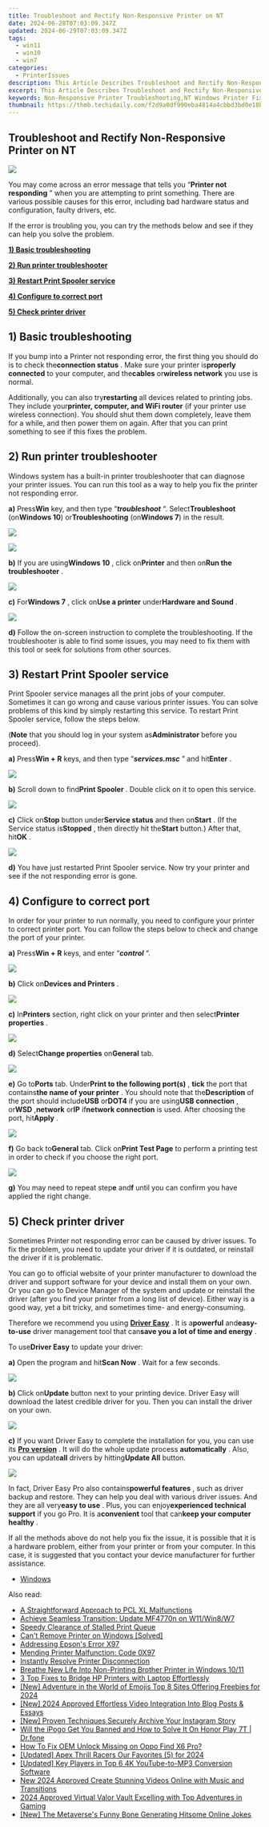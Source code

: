```yaml
---
title: Troubleshoot and Rectify Non-Responsive Printer on NT
date: 2024-06-28T07:03:09.347Z
updated: 2024-06-29T07:03:09.347Z
tags:
  - win11
  - win10
  - win7
categories:
  - PrinterIssues
description: This Article Describes Troubleshoot and Rectify Non-Responsive Printer on NT
excerpt: This Article Describes Troubleshoot and Rectify Non-Responsive Printer on NT
keywords: Non-Responsive Printer Troubleshooting,NT Windows Printer Fix,Printer Connectivity Issues on Windows,Troubleshooting NT Printer Issues,Rectify Non-Responsive NT Printers,Print Server Non-Responsive Fix,NT Troubleshooting Guide
thumbnail: https://thmb.techidaily.com/f2d9a0df990eba4814a4cbbd3bd0e18b69c14ac68946c8a64a7d7c631b9a2a8c.jpg
---
```


## Troubleshoot and Rectify Non-Responsive Printer on NT

![](https://images.drivereasy.com/wp-content/uploads/2017/06/img_59545d4e91254.png)

 You may come across an error message that tells you “**Printer not responding** ” when you are attempting to print something. There are various possible causes for this error, including bad hardware status and configuration, faulty drivers, etc.

 If the error is troubling you, you can try the methods below and see if they can help you solve the problem.

[**1) Basic troubleshooting**](#a)

[**2) Run printer troubleshooter**](#b)

[**3) Restart Print Spooler service**](#c)

[**4) Configure to correct port**](#d)

**[5) Check printer driver](#e)**
  
## 1) Basic troubleshooting

 If you bump into a Printer not responding error, the first thing you should do is to check the**connection status** . Make sure your printer is**properly connected** to your computer, and the**cables** or**wireless network** you use is normal.

 Additionally, you can also try**restarting** all devices related to printing jobs. They include your**printer, computer, and WiFi router** (if your printer use wireless connection). You should shut them down completely, leave them for a while, and then power them on again. After that you can print something to see if this fixes the problem.  
  
## 2) Run printer troubleshooter

 Windows system has a built-in printer troubleshooter that can diagnose your printer issues. You can run this tool as a way to help you fix the printer not responding error.

**a)**  Press**Win** key, and then type “_**troubleshoot**_ “. Select**Troubleshoot** (on**Windows 10**) or**Troubleshooting** (on**Windows 7**) in the result.

![](https://images.drivereasy.com/wp-content/uploads/2017/06/img_595469f21cf8b.png)

![](https://images.drivereasy.com/wp-content/uploads/2017/06/img_595469d0b5f8f.png)

**b)**  If you are using**Windows 10** , click on**Printer** and then on**Run the troubleshooter** .

![](https://images.drivereasy.com/wp-content/uploads/2017/06/img_59546a6bbf65e.png)

**c)**  For**Windows 7** , click on**Use a printer** under**Hardware and Sound** .

![](https://images.drivereasy.com/wp-content/uploads/2017/06/img_59546b2cb2dc0.jpg)

**d)**  Follow the on-screen instruction to complete the troubleshooting. If the troubleshooter is able to find some issues, you may need to fix them with this tool or seek for solutions from other sources.  
  
## 3) Restart Print Spooler service

 Print Spooler service manages all the print jobs of your computer. Sometimes it can go wrong and cause various printer issues. You can solve problems of this kind by simply restarting this service. To restart Print Spooler service, follow the steps below.

 (**Note** that you should log in your system as**Administrator**  before you proceed).

**a)**  Press**Win + R** keys, and then type “_**services.msc**_ ” and hit**Enter** .

![](https://images.drivereasy.com/wp-content/uploads/2017/06/img_5954710e527f5.png)

**b)**  Scroll down to find**Print Spooler** . Double click on it to open this service.

![](https://images.drivereasy.com/wp-content/uploads/2017/06/img_595471a35b437.png)

**c)**  Click on**Stop** button under**Service status** and then on**Start** . (If the Service status is**Stopped** , then directly hit the**Start** button.) After that, hit**OK** .

![](https://images.drivereasy.com/wp-content/uploads/2017/06/img_5954724027192.png)

**d)**  You have just restarted Print Spooler service. Now try your printer and see if the not responding error is gone.  
  
## 4) Configure to correct port

 In order for your printer to run normally, you need to configure your printer to correct printer port. You can follow the steps below to check and change the port of your printer.

**a)**  Press**Win + R** keys, and enter “_**control**_ “.

![](https://images.drivereasy.com/wp-content/uploads/2017/06/img_595476501c3bd.png)

**b)**  Click on**Devices and Printers** .

![](https://images.drivereasy.com/wp-content/uploads/2017/06/img_595476948d409.png)

**c)**  In**Printers** section, right click on your printer and then select**Printer properties** .

![](https://images.drivereasy.com/wp-content/uploads/2017/06/img_595477595478e.png)

**d)**  Select**Change properties**  on**General** tab.

![](https://images.drivereasy.com/wp-content/uploads/2017/06/img_595478ceef471.png)

**e)**  Go to**Ports** tab. Under**Print to the following port(s)** , **tick**  the port that contains**the name of your printer** . You should note that the**Description** of the port should include**USB** or**DOT4** if you are using**USB connection** , or**WSD** ,**network** or**IP** if**network connection** is used. After choosing the port, hit**Apply** .

![](https://images.drivereasy.com/wp-content/uploads/2017/06/img_5954a9c7c72c1.png)

**f)**  Go back to**General** tab. Click on**Print Test Page** to perform a printing test in order to check if you choose the right port.

![](https://images.drivereasy.com/wp-content/uploads/2017/06/img_59547e1a648fd.png)

**g)**  You may need to repeat step**e** and**f**  until you can confirm you have applied the right change.  
  
## 5) Check printer driver

 Sometimes Printer not responding error can be caused by driver issues. To fix the problem, you need to update your driver if it is outdated, or reinstall the driver if it is problematic.

 You can go to official website of your printer manufacturer to download the driver and support software for your device and install them on your own. Or you can go to Device Manager of the system and update or reinstall the driver (after you find your printer from a long list of device). Either way is a good way, yet a bit tricky, and sometimes time- and energy-consuming.

 Therefore we recommend you using **[Driver Easy](https://tools.techidaily.com/drivereasy/download/)**  . It is a**powerful** and**easy-to-use** driver management tool that can**save you a lot of time and energy** .

 To use**Driver Easy** to update your driver:

**a)** Open the program and hit**Scan Now** . Wait for a few seconds.

![](https://images.drivereasy.com/wp-content/uploads/2017/06/img_59536d887738b.png)

**b)** Click on**Update** button next to your printing device. Driver Easy will download the latest credible driver for you. Then you can install the driver on your own.

![](https://images.drivereasy.com/wp-content/uploads/2017/06/img_59537ca159019.jpg)

**c)**  If you want Driver Easy to complete the installation for you, you can use its **[Pro version](https://tools.techidaily.com/drivereasy/download/)**  . It will do the whole update process **automatically** . Also, you can update**all** drivers by hitting**Update All** button.

![](https://images.drivereasy.com/wp-content/uploads/2017/06/img_59549fa515490.png)

 In fact, Driver Easy Pro also contains**powerful features** , such as driver backup and restore. They can help you deal with various driver issues. And they are all very**easy to use** . Plus, you can enjoy**experienced technical support** if you go Pro. It is a**convenient** tool that can**keep your computer healthy** .  
  
 If all the methods above do not help you fix the issue, it is possible that it is a hardware problem, either from your printer or from your computer. In this case, it is suggested that you contact your device manufacturer for further assistance.

* [Windows](https://tools.techidaily.com/drivereasy/download/)

<ins class="adsbygoogle"
     style="display:block"
     data-ad-format="autorelaxed"
     data-ad-client="ca-pub-7571918770474297"
     data-ad-slot="1223367746"></ins>



<ins class="adsbygoogle"
     style="display:block"
     data-ad-client="ca-pub-7571918770474297"
     data-ad-slot="8358498916"
     data-ad-format="auto"
     data-full-width-responsive="true"></ins>

<span class="atpl-alsoreadstyle">Also read:</span>
<div><ul>
<li><a href="https://printer-issues.techidaily.com/a-straightforward-approach-to-pcl-xl-malfunctions/"><u>A Straightforward Approach to PCL XL Malfunctions</u></a></li>
<li><a href="https://printer-issues.techidaily.com/achieve-seamless-transition-update-mf4770n-on-w11win8w7/"><u>Achieve Seamless Transition: Update MF4770n on W11/Win8/W7</u></a></li>
<li><a href="https://printer-issues.techidaily.com/speedy-clearance-of-stalled-print-queue/"><u>Speedy Clearance of Stalled Print Queue</u></a></li>
<li><a href="https://printer-issues.techidaily.com/cant-remove-printer-on-windows-solved/"><u>Can't Remove Printer on Windows [Solved]</u></a></li>
<li><a href="https://printer-issues.techidaily.com/addressing-epsons-error-x97/"><u>Addressing Epson's Error X97</u></a></li>
<li><a href="https://printer-issues.techidaily.com/mending-printer-malfunction-code-0x97/"><u>Mending Printer Malfunction: Code 0X97</u></a></li>
<li><a href="https://printer-issues.techidaily.com/instantly-resolve-printer-disconnection/"><u>Instantly Resolve Printer Disconnection</u></a></li>
<li><a href="https://printer-issues.techidaily.com/breathe-new-life-into-non-printing-brother-printer-in-windows-1011/"><u>Breathe New Life Into Non-Printing Brother Printer in Windows 10/11</u></a></li>
<li><a href="https://printer-issues.techidaily.com/3-top-fixes-to-bridge-hp-printers-with-laptop-effortlessly/"><u>3 Top Fixes to Bridge HP Printers with Laptop Effortlessly</u></a></li>
<li><a href="https://discord-videos.techidaily.com/new-adventure-in-the-world-of-emojis-top-8-sites-offering-freebies-for-2024/"><u>[New] Adventure in the World of Emojis  Top 8 Sites Offering Freebies for 2024</u></a></li>
<li><a href="https://facebook-video-footage.techidaily.com/new-2024-approved-effortless-video-integration-into-blog-posts-and-essays/"><u>[New] 2024 Approved  Effortless Video Integration Into Blog Posts & Essays</u></a></li>
<li><a href="https://instagram-video-files.techidaily.com/new-proven-techniques-securely-archive-your-instagram-story/"><u>[New] Proven Techniques  Securely Archive Your Instagram Story</u></a></li>
<li><a href="https://fake-location.techidaily.com/will-the-ipogo-get-you-banned-and-how-to-solve-it-on-honor-play-7t-drfone-by-drfone-virtual-android/"><u>Will the iPogo Get You Banned and How to Solve It On Honor Play 7T | Dr.fone</u></a></li>
<li><a href="https://easy-unlock-android.techidaily.com/how-to-fix-oem-unlock-missing-on-oppo-find-x6-pro-by-drfone-android/"><u>How To Fix OEM Unlock Missing on Oppo Find X6 Pro?</u></a></li>
<li><a href="https://on-screen-recording.techidaily.com/updated-apex-thrill-racers-our-favorites-5-for-2024/"><u>[Updated] Apex Thrill Racers  Our Favorites (5) for 2024</u></a></li>
<li><a href="https://extra-approaches.techidaily.com/updated-key-players-in-top-6-4k-youtube-to-mp3-conversion-software/"><u>[Updated] Key Players in Top 6 4K YouTube-to-MP3 Conversion Software</u></a></li>
<li><a href="https://video-creation-software.techidaily.com/new-2024-approved-create-stunning-videos-online-with-music-and-transitions/"><u>New 2024 Approved Create Stunning Videos Online with Music and Transitions</u></a></li>
<li><a href="https://digital-screen-recording.techidaily.com/2024-approved-virtual-valor-vault-excelling-with-top-adventures-in-gaming/"><u>2024 Approved  Virtual Valor Vault  Excelling with Top Adventures in Gaming</u></a></li>
<li><a href="https://some-approaches.techidaily.com/new-the-metaverses-funny-bone-generating-hitsome-online-jokes/"><u>[New] The Metaverse's Funny Bone  Generating Hitsome Online Jokes</u></a></li>
</ul></div>
